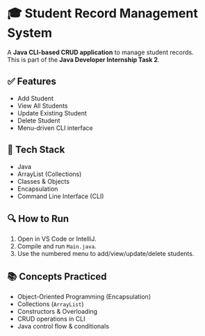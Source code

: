 
# 🎓 Student Record Management System

A **Java CLI-based CRUD application** to manage student records.  
This is part of the **Java Developer Internship Task 2**.

## ✅ Features

- Add Student
- View All Students
- Update Existing Student
- Delete Student
- Menu-driven CLI interface

## 🔧 Tech Stack

- Java
- ArrayList (Collections)
- Classes & Objects
- Encapsulation
- Command Line Interface (CLI)

## 🔍 How to Run

1. Open in VS Code or IntelliJ.
2. Compile and run `Main.java`.
3. Use the numbered menu to add/view/update/delete students.

## 📚 Concepts Practiced

- Object-Oriented Programming (Encapsulation)
- Collections (`ArrayList`)
- Constructors & Overloading
- CRUD operations in CLI
- Java control flow & conditionals
